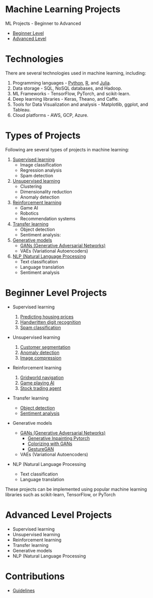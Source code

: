 # Machine Learning Projects

ML Projects - Beginner to Advanced
   - [Beginner Level](#beginner-level-projects)
   - [Advanced Level](#advanced-level-projects)


# Technologies
There are several technologies used in machine learning, including:

1. Programming languages - [Python](https://www.youtube.com/watch?v=gfDE2a7MKjA), [R](https://www.youtube.com/watch?v=KlsYCECWEWE), and [Julia](https://www.youtube.com/watch?v=lwj-1mclq0U).
2. Data storage - SQL, NoSQL databases, and Hadoop.
3. ML Frameworks - TensorFlow, PyTorch, and scikit-learn.
4. Deep learning libraries - Keras, Theano, and Caffe.
5. Tools for Data Visualization and analysis - Matplotlib, ggplot, and Tableau.
6. Cloud platforms - AWS, GCP, Azure.


# Types of Projects
Following are several types of projects in machine learning:

1. [Supervised learning](https://www.ibm.com/topics/supervised-learning)
   - Image classification
   - Regression analysis
   - Spam detection
2. [Unsupervised learning](https://www.ibm.com/topics/unsupervised-learning)
   - Clustering 
   - Dimensionality reduction
   - Anomaly detection
3. [Reinforcement learning](https://www.geeksforgeeks.org/what-is-reinforcement-learning/)
   - Game AI
   - Robotics
   - Recommendation systems
4. [Transfer learning](https://www.youtube.com/watch?v=3gyeDlZqWko)
   - Object detection
   - Sentiment analysis:
5. [Generative models](https://developers.google.com/machine-learning/gan/generative)
   - [GANs (Generative Adversarial Networks)](https://www.projectpro.io/article/generative-adversarial-networks-gan-based-projects-to-work-on/530)
   - VAEs (Variational Autoencoders) 
6. [NLP (Natural Language Processing](https://www.ibm.com/topics/natural-language-processing)
   - Text classification
   - Language translation
   - Sentiment analysis

# Beginner Level Projects

- Supervised learning
   1. [Predicting housing prices](https://towardsdatascience.com/predicting-house-prices-with-machine-learning-62d5bcd0d68f)
   2. [Handwritten digit recognition](https://www.analyticsvidhya.com/blog/2021/11/newbies-deep-learning-project-to-recognize-handwritten-digit/)
   3. [Spam classification](https://towardsdatascience.com/email-spam-detection-1-2-b0e06a5c0472)
   
- Unsupervised learning
   1. [Customer segmentation](https://towardsdatascience.com/customer-segmentation-with-machine-learning-a0ac8c3d4d84)
   2. [Anomaly detection](https://serokell.io/blog/anomaly-detection-in-machine-learning)
   3. [Image compression](https://towardsdatascience.com/ai-based-image-compression-the-state-of-the-art-fb5aa6042bfa)
   
- Reinforcement learning
   1. [Gridworld navigation](https://towardsdatascience.com/reinforcement-learning-implement-grid-world-from-scratch-c5963765ebff)
   2. [Game playing AI](https://towardsdatascience.com/how-to-teach-an-ai-to-play-games-deep-reinforcement-learning-28f9b920440a)
   3. [Stock trading agent](https://www.simplilearn.com/tutorials/machine-learning-tutorial/stock-price-prediction-using-machine-learning)
   
- Transfer learning
   - [Object detection](https://github.com/matterport/Mask_RCNN)
   - [Sentiment analysis](https://data-flair.training/blogs/python-sentiment-analysis/)

- Generative models
   - [GANs (Generative Adversarial Networks)](https://medium.com/analytics-vidhya/top-5-gan-generative-adversarial-networks-projects-for-final-year-computer-science-students-ff35eab94e4f)
      - [Generative Inpainting Pytorch](https://github.com/daa233/generative-inpainting-pytorch)
      - [Colorizing with GANs](https://github.com/ImagingLab/Colorizing-with-GANs)
      - [GestureGAN](https://github.com/Ha0Tang/GestureGAN)
   - VAEs (Variational Autoencoders) 

- NLP (Natural Language Processing
   - Text classification
   - Language translation

These projects can be implemented using popular machine learning libraries such as scikit-learn, TensorFlow, or PyTorch


# Advanced Level Projects

- Supervised learning   
- Unsupervised learning
- Reinforcement learning
- Transfer learning
- Generative models
- NLP (Natural Language Processing

# Contributions
- [Guidelines](https://github.com/syedmouaazfarrukh/Machine-Learning-Projects/blob/main/CONTRIBUTION.md)


